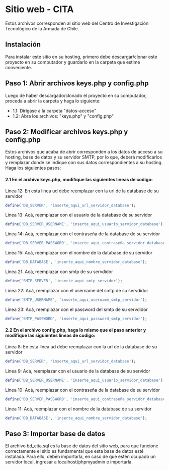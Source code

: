 # Sitio web - CITA 
Estos archivos corresponden al sitio web del Centro de Investigación Tecnológico de la Armada de Chile.

## Instalación 
Para instalar este sitio en su hosting, primero debe descargar/clonar este proyecto en su computador y guardarlo en la carpeta que estime conveniente. 

## Paso 1: Abrir archivos keys.php y config.php
Luego de haber descargado/clonado el proyecto en su computador, proceda a abrir la carpeta y  haga lo siguiente:
* 1.1: Dirigase a la carpeta "datos-acceso"
* 1.2: Abra los archivos: "keys.php" y "config.php"

## Paso 2: Modificar archivos keys.php y config.php
Estos archivos que acaba de abrir corresponden a los datos de acceso a su hosting, base de datos y su servidor SMTP, por lo que, deberá modificarlos y remplazar donde se indique con sus datos correspondientes a su hosting. Haga los siguientes pasos: 
#### 2.1 En el archivo keys.php, modifique las siguientes lineas de codigo:
Linea 12: En esta línea ud debe reemplazar con la url de la database de su servidor
```php
define('DB_SERVER', 'inserte_aqui_url_servidor_database');
```
Linea 13: Acá, reemplazar con el usuario de la database de su servidor
```php
define('DB_SERVER_USERNAME', 'inserte_aqui_usuario_servidor_database');
```
Linea 14: Acá, reemplazar con el contraseña de la database de su servidor
```php
define('DB_SERVER_PASSWORD', 'inserte_aqui_contraseña_servidor_database');
```
Linea 15: Acá, reemplazar con el nombre de la database de su servidor
```php
define('DB_DATABASE', 'inserte_aqui_nombre_servidor_database');
```
Linea 21: Acá, reemplazar con smtp de su servdidor 
```php
define('SMTP_SERVER', 'inserte_aqui_smtp_servidor');
```
Linea 22: Acá, reemplazar con el username del smtp de su servdidor 
```php
define('SMTP_USERNAME', 'inserte_aqui_username_smtp_servidor');
```
Linea 23: Acá, reemplazar con el password del smtp de su servdidor 
```php
define('SMTP_PASSWORD', 'inserte_aqui_password_smtp_servidor');
```
#### 2.2 En el archivo config.php, haga lo mismo que el paso anterior y modifique las siguientes lineas de codigo:
Linea 8: En esta línea ud debe reemplazar con la url de la database de su servidor
```php
define('DB_SERVER', 'inserte_aqui_url_servidor_database');
```
Linea 9: Acá, reemplazar con el usuario de la database de su servidor
```php
define('DB_SERVER_USERNAME', 'inserte_aqui_usuario_servidor_database');
```
Linea 10: Acá, reemplazar con el contraseña de la database de su servidor
```php
define('DB_SERVER_PASSWORD', 'inserte_aqui_contraseña_servidor_database');
```
Linea 11: Acá, reemplazar con el nombre de la database de su servidor
```php
define('DB_DATABASE', 'inserte_aqui_nombre_servidor_database');
```
## Paso 3: Importar base de datos
El archivo bd_cita.sql es la base de datos del sitio web, para que funcione correctamente el sitio es fundamental que esta base de datos esté instalada. Para ello, deben importarla, en caso de que estén ocupado un servidor local, ingresar a localhost/phpmyadmin e importarla. 



